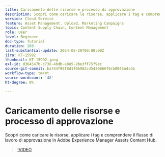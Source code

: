 ```yaml
---
title: Caricamento delle risorse e processo di approvazione
description: Scopri come caricare le risorse, applicare i tag e comprendere il flusso di lavoro di approvazione in Adobe Experience Manager Assets Content Hub.
version: Cloud Service
feature: Asset Management, Upload, Marketing Campaigns
topic: Content Supply Chain, Content Management
role: User
level: Beginner
doc-type: Tutorial
duration: 260
last-substantial-update: 2024-08-20T00:00:00Z
jira: KT-15992
thumbnail: KT-15992.jpeg
exl-id: d364547b-c738-4bdb-a8e5-2be3ff75f9ec
source-git-commit: ba744f95f8d1f0b982cd5430860f0cb0945a4cda
workflow-type: tm+mt
source-wordcount: '48'
ht-degree: 0%

---
```


# Caricamento delle risorse e processo di approvazione

Scopri come caricare le risorse, applicare i tag e comprendere il flusso di lavoro di approvazione in Adobe Experience Manager Assets Content Hub.

>[!VIDEO](https://video.tv.adobe.com/v/3432980/?learn=on)
